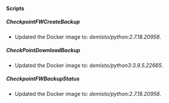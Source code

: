
#### Scripts
##### CheckpointFWCreateBackup
- Updated the Docker image to: *demisto/python:2.7.18.20958*.
##### CheckPointDownloadBackup
- Updated the Docker image to: *demisto/python3:3.9.5.22665*.
##### CheckpointFWBackupStatus
- Updated the Docker image to: *demisto/python:2.7.18.20958*.

